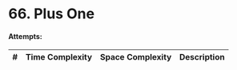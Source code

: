 # 66. Plus One

#### Attempts:

| # | Time Complexity | Space Complexity | Description | 
| - | ---- | ----- | ----------- |
